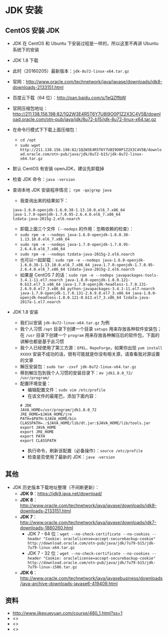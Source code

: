 # JDK 安装


## CentOS 安装 JDK

- JDK 在 CentOS 和 Ubuntu 下安装过程是一样的，所以这里不再讲 Ubuntu 系统下的安装
- JDK 1.8 下载
 - 此时（20160205）最新版本：`jdk-8u72-linux-x64.tar.gz`
 - 官网：<http://www.oracle.com/technetwork/java/javase/downloads/jdk8-downloads-2133151.html>
 - 百度云下载（64 位）：<http://pan.baidu.com/s/1eQZffbW>
 - 官网压缩包地址：<http://211.138.156.198:82/1Q2W3E4R5T6Y7U8I9O0P1Z2X3C4V5B/download.oracle.com/otn-pub/java/jdk/8u72-b15/jdk-8u72-linux-x64.tar.gz>
 - 在命令行模式下下载上面压缩包：
    - `cd /opt`
    - `sudo wget http://211.138.156.198:82/1Q2W3E4R5T6Y7U8I9O0P1Z2X3C4V5B/download.oracle.com/otn-pub/java/jdk/8u72-b15/jdk-8u72-linux-x64.tar.gz`


- 默认 CentOS 有安装 openJDK，建议先卸载掉
 - 检查 JDK 命令：`java -version`
 - 查询本地 JDK 安装程序情况； `rpm -qa|grep java`
    - 我查询出来的结果如下：
   
    ```
    java-1.6.0-openjdk-1.6.0.38-1.13.10.0.el6_7.x86_64
    java-1.7.0-openjdk-1.7.0.95-2.6.4.0.el6_7.x86_64
    tzdata-java-2015g-2.el6.noarch
    ```

    - 卸载上面三个文件（`--nodeps` 的作用：忽略依赖的检查）：
    - `sudo rpm -e --nodeps java-1.6.0-openjdk-1.6.0.38-1.13.10.0.el6_7.x86_64`
    - `sudo rpm -e --nodeps java-1.7.0-openjdk-1.7.0.95-2.6.4.0.el6_7.x86_64`
    - `sudo rpm -e --nodeps tzdata-java-2015g-2.el6.noarch`
    - 也可以一起卸载：`sudo rpm -e --nodeps java-1.6.0-openjdk-1.6.0.38-1.13.10.0.el6_7.x86_64 java-1.7.0-openjdk-1.7.0.95-2.6.4.0.el6_7.x86_64 tzdata-java-2015g-2.el6.noarch`
    - 如果是 CentOS 7 的话：`sudo rpm -e --nodeps javapackages-tools-3.4.1-11.el7.noarch java-1.8.0-openjdk-1.8.0.121-0.b13.el7_3.x86_64 java-1.7.0-openjdk-headless-1.7.0.131-2.6.9.0.el7_3.x86_64 python-javapackages-3.4.1-11.el7.noarch java-1.7.0-openjdk-1.7.0.131-2.6.9.0.el7_3.x86_64 java-1.8.0-openjdk-headless-1.8.0.121-0.b13.el7_3.x86_64 tzdata-java-2017a-1.el7.noarch`

- JDK 1.8 安装
    - 我们以安装 `jdk-8u72-linux-x64.tar.gz` 为例
    - 我个人习惯 `/opt` 目录下创建一个目录 `setups` 用来存放各种软件安装包；在 `/usr` 目录下创建一个 `program` 用来存放各种解压后的软件包，下面的讲解也都是基于此习惯
    - 我个人已经使用了第三方源：`EPEL、RepoForge`，如果你出现 `yum install XXXXX` 安装不成功的话，很有可能就是你没有相关源，请查看我对源设置的文章
    - 解压安装包：`sudo tar -zxvf jdk-8u72-linux-x64.tar.gz`
    - 移到解压包到我个人习惯的安装目录下：`mv jdk1.8.0_72/ /usr/program/`
    - 配置环境变量：
        - 编辑配置文件：`sudo vim /etc/profile`
        - 在该文件的最尾巴，添加下面内容：
        ```
        # JDK
        JAVA_HOME=/usr/program/jdk1.8.0_72
        JRE_HOME=$JAVA_HOME/jre
        PATH=$PATH:$JAVA_HOME/bin
        CLASSPATH=.:$JAVA_HOME/lib/dt.jar:$JAVA_HOME/lib/tools.jar
        export JAVA_HOME
        export JRE_HOME
        export PATH
        export CLASSPATH
        ```
        - 执行命令，刷新该配置（必备操作）：`source /etc/profile`
        - 检查是否使用了最新的 JDK：`java -version`



## 其他

- JDK 历史版本下载地址整理（不间断更新）：
    - **JDK 9**：<https://jdk9.java.net/download/>
    - **JDK 8**：<http://www.oracle.com/technetwork/java/javase/downloads/jdk8-downloads-2133151.html>
    - **JDK 7**：<http://www.oracle.com/technetwork/java/javase/downloads/jdk7-downloads-1880260.html>
        - JDK 7 - 64 位：`wget --no-check-certificate --no-cookies --header "Cookie: oraclelicense=accept-securebackup-cookie" http://download.oracle.com/otn-pub/java/jdk/7u79-b15/jdk-7u79-linux-x64.tar.gz`
        - JDK 7 - 32 位：`wget --no-check-certificate --no-cookies --header "Cookie: oraclelicense=accept-securebackup-cookie" http://download.oracle.com/otn-pub/java/jdk/7u79-b15/jdk-7u79-linux-i586.tar.gz`
    - **JDK 6**：<http://www.oracle.com/technetwork/java/javasebusiness/downloads/java-archive-downloads-javase6-419409.html>



## 资料

 - <http://www.jikexueyuan.com/course/480_1.html?ss=1>
 - <>
 - <>
 - <>
 